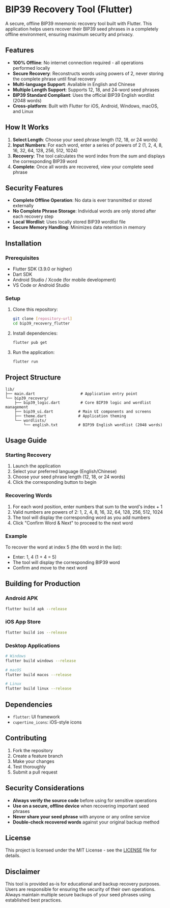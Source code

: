 # BIP39 Recovery Tool (Flutter)

A secure, offline BIP39 mnemonic recovery tool built with Flutter. This application helps users recover their BIP39 seed phrases in a completely offline environment, ensuring maximum security and privacy.

## Features

- **100% Offline**: No internet connection required - all operations performed locally
- **Secure Recovery**: Reconstructs words using powers of 2, never storing the complete phrase until final recovery
- **Multi-language Support**: Available in English and Chinese
- **Multiple Length Support**: Supports 12, 18, and 24-word seed phrases
- **BIP39 Standard Compliant**: Uses the official BIP39 English wordlist (2048 words)
- **Cross-platform**: Built with Flutter for iOS, Android, Windows, macOS, and Linux

## How It Works

1. **Select Length**: Choose your seed phrase length (12, 18, or 24 words)
2. **Input Numbers**: For each word, enter a series of powers of 2 (1, 2, 4, 8, 16, 32, 64, 128, 256, 512, 1024)
3. **Recovery**: The tool calculates the word index from the sum and displays the corresponding BIP39 word
4. **Complete**: Once all words are recovered, view your complete seed phrase

## Security Features

- **Complete Offline Operation**: No data is ever transmitted or stored externally
- **No Complete Phrase Storage**: Individual words are only stored after each recovery step
- **Local Wordlist**: Uses locally stored BIP39 wordlist file
- **Secure Memory Handling**: Minimizes data retention in memory

## Installation

### Prerequisites

- Flutter SDK (3.9.0 or higher)
- Dart SDK
- Android Studio / Xcode (for mobile development)
- VS Code or Android Studio

### Setup

1. Clone this repository:

   ```bash
   git clone [repository-url]
   cd bip39_recovery_flutter
   ```
2. Install dependencies:

   ```bash
   flutter pub get
   ```
3. Run the application:

   ```bash
   flutter run
   ```

## Project Structure

```
lib/
├── main.dart                    # Application entry point
└── bip39_recovery/
    ├── bip39_logic.dart         # Core BIP39 logic and wordlist management
    ├── bip39_ui.dart           # Main UI components and screens
    ├── theme.dart              # Application theming
    └── wordlists/
        └── english.txt         # BIP39 English wordlist (2048 words)
```

## Usage Guide

### Starting Recovery

1. Launch the application
2. Select your preferred language (English/Chinese)
3. Choose your seed phrase length (12, 18, or 24 words)
4. Click the corresponding button to begin

### Recovering Words

1. For each word position, enter numbers that sum to the word's index + 1
2. Valid numbers are powers of 2: 1, 2, 4, 8, 16, 32, 64, 128, 256, 512, 1024
3. The tool will display the corresponding word as you add numbers
4. Click "Confirm Word & Next" to proceed to the next word

### Example

To recover the word at index 5 (the 6th word in the list):

- Enter: 1, 4 (1 + 4 = 5)
- The tool will display the corresponding BIP39 word
- Confirm and move to the next word

## Building for Production

### Android APK

```bash
flutter build apk --release
```

### iOS App Store

```bash
flutter build ios --release
```

### Desktop Applications

```bash
# Windows
flutter build windows --release

# macOS
flutter build macos --release

# Linux
flutter build linux --release
```

## Dependencies

- `flutter`: UI framework
- `cupertino_icons`: iOS-style icons

## Contributing

1. Fork the repository
2. Create a feature branch
3. Make your changes
4. Test thoroughly
5. Submit a pull request

## Security Considerations

- **Always verify the source code** before using for sensitive operations
- **Use on a secure, offline device** when recovering important seed phrases
- **Never share your seed phrase** with anyone or any online service
- **Double-check recovered words** against your original backup method

## License

This project is licensed under the MIT License - see the [LICENSE](LICENSE) file for details.

## Disclaimer

This tool is provided as-is for educational and backup recovery purposes. Users are responsible for ensuring the security of their own operations. Always maintain multiple secure backups of your seed phrases using established best practices.
